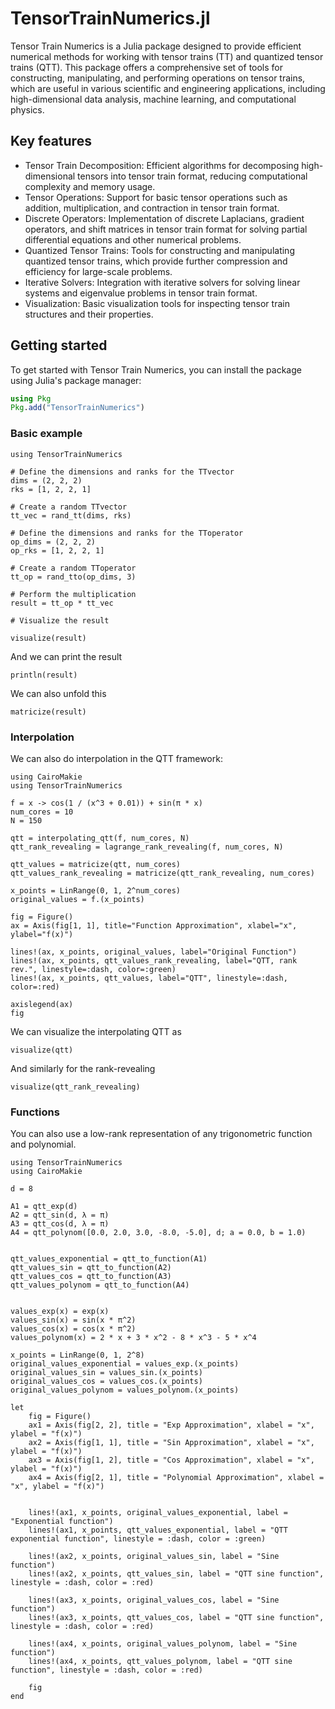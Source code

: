 # TensorTrainNumerics.jl

Tensor Train Numerics is a Julia package designed to provide efficient numerical methods for working with tensor trains (TT) and quantized tensor trains (QTT). This package offers a comprehensive set of tools for constructing, manipulating, and performing operations on tensor trains, which are useful in various scientific and engineering applications, including high-dimensional data analysis, machine learning, and computational physics.

## Key features

- Tensor Train Decomposition: Efficient algorithms for decomposing high-dimensional tensors into tensor train format, reducing computational complexity and memory usage.
- Tensor Operations: Support for basic tensor operations such as addition, multiplication, and contraction in tensor train format.
- Discrete Operators: Implementation of discrete Laplacians, gradient operators, and shift matrices in tensor train format for solving partial differential equations and other numerical problems.
- Quantized Tensor Trains: Tools for constructing and manipulating quantized tensor trains, which provide further compression and efficiency for large-scale problems.
- Iterative Solvers: Integration with iterative solvers for solving linear systems and eigenvalue problems in tensor train format.
- Visualization: Basic visualization tools for inspecting tensor train structures and their properties. 

## Getting started 

To get started with Tensor Train Numerics, you can install the package using Julia's package manager:

```Julia
using Pkg
Pkg.add("TensorTrainNumerics")
```

### Basic example

```@example 1
using TensorTrainNumerics

# Define the dimensions and ranks for the TTvector
dims = (2, 2, 2)
rks = [1, 2, 2, 1]

# Create a random TTvector
tt_vec = rand_tt(dims, rks)

# Define the dimensions and ranks for the TToperator
op_dims = (2, 2, 2)
op_rks = [1, 2, 2, 1]

# Create a random TToperator
tt_op = rand_tto(op_dims, 3)

# Perform the multiplication
result = tt_op * tt_vec

# Visualize the result

visualize(result)
```
And we can print the result
```@example 1
println(result)
```
We can also unfold this
```@example 1
matricize(result)
```
### Interpolation

We can also do interpolation in the QTT framework:

```@example 2
using CairoMakie
using TensorTrainNumerics

f = x -> cos(1 / (x^3 + 0.01)) + sin(π * x)
num_cores = 10  
N = 150 

qtt = interpolating_qtt(f, num_cores, N)
qtt_rank_revealing = lagrange_rank_revealing(f, num_cores, N)

qtt_values = matricize(qtt, num_cores)
qtt_values_rank_revealing = matricize(qtt_rank_revealing, num_cores)

x_points = LinRange(0, 1, 2^num_cores)
original_values = f.(x_points)

fig = Figure()
ax = Axis(fig[1, 1], title="Function Approximation", xlabel="x", ylabel="f(x)")

lines!(ax, x_points, original_values, label="Original Function")
lines!(ax, x_points, qtt_values_rank_revealing, label="QTT, rank rev.", linestyle=:dash, color=:green)
lines!(ax, x_points, qtt_values, label="QTT", linestyle=:dash, color=:red)

axislegend(ax)
fig
```
We can visualize the interpolating QTT as 
```@example 2
visualize(qtt)
```
And similarly for the rank-revealing
```@example 2
visualize(qtt_rank_revealing)
```

### Functions

You can also use a low-rank representation of any trigonometric function and polynomial.

```@example 3
using TensorTrainNumerics
using CairoMakie

d = 8

A1 = qtt_exp(d)
A2 = qtt_sin(d, λ = π)
A3 = qtt_cos(d, λ = π)
A4 = qtt_polynom([0.0, 2.0, 3.0, -8.0, -5.0], d; a = 0.0, b = 1.0)


qtt_values_exponential = qtt_to_function(A1)
qtt_values_sin = qtt_to_function(A2)
qtt_values_cos = qtt_to_function(A3)
qtt_values_polynom = qtt_to_function(A4)


values_exp(x) = exp(x)
values_sin(x) = sin(x * π^2)
values_cos(x) = cos(x * π^2)
values_polynom(x) = 2 * x + 3 * x^2 - 8 * x^3 - 5 * x^4

x_points = LinRange(0, 1, 2^8)
original_values_exponential = values_exp.(x_points)
original_values_sin = values_sin.(x_points)
original_values_cos = values_cos.(x_points)
original_values_polynom = values_polynom.(x_points)

let
    fig = Figure()
    ax1 = Axis(fig[2, 2], title = "Exp Approximation", xlabel = "x", ylabel = "f(x)")
    ax2 = Axis(fig[1, 1], title = "Sin Approximation", xlabel = "x", ylabel = "f(x)")
    ax3 = Axis(fig[1, 2], title = "Cos Approximation", xlabel = "x", ylabel = "f(x)")
    ax4 = Axis(fig[2, 1], title = "Polynomial Approximation", xlabel = "x", ylabel = "f(x)")


    lines!(ax1, x_points, original_values_exponential, label = "Exponential function")
    lines!(ax1, x_points, qtt_values_exponential, label = "QTT exponential function", linestyle = :dash, color = :green)

    lines!(ax2, x_points, original_values_sin, label = "Sine function")
    lines!(ax2, x_points, qtt_values_sin, label = "QTT sine function", linestyle = :dash, color = :red)

    lines!(ax3, x_points, original_values_cos, label = "Sine function")
    lines!(ax3, x_points, qtt_values_cos, label = "QTT sine function", linestyle = :dash, color = :red)

    lines!(ax4, x_points, original_values_polynom, label = "Sine function")
    lines!(ax4, x_points, qtt_values_polynom, label = "QTT sine function", linestyle = :dash, color = :red)

    fig
end
```